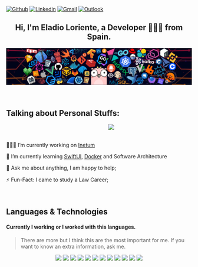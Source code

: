 [![Github](https://img.shields.io/badge/-Github-000?style=flat&logo=Github&logoColor=white)](https://github.com/eladioltb)
[![Linkedin](https://img.shields.io/badge/-LinkedIn-blue?style=flat&logo=Linkedin&logoColor=white)](https://www.linkedin.com/in/eloriente/)
[![Gmail](https://img.shields.io/badge/-Gmail-c14438?style=flat&logo=Gmail&logoColor=white)](mailto:eladioloriente@gmail.com)
[![Outlook](https://img.shields.io/badge/-Outlook-0078D4?style=flat&logo=Microsoft-Outlook&logoColor=white)](mailto:eladiolorientebrb@hotmail.com)

<section>
  <div>
    <h1 align='center'>
      Hi, I'm Eladio Loriente, a Developer 👨🏻‍💻 from Spain.
    </h1>
  </div>
  <img src='./assets/header_1.png'>
</section>

&nbsp;

<!-- Talking about you -->
<h2>Talking about Personal Stuffs:</h2>
<img src='https://c.tenor.com/GfSX-u7VGM4AAAAC/coding.gif' width="45%" align="right" />
<div>
  <br>
  <br>
  <p>
    👨🏽‍💻 I’m currently working on <a href='https://www.inetum.com/'>Inetum</a>
  </p>
  <p>
    🌱 I’m currently learning <a href='https://developer.apple.com/xcode/swiftui'>SwiftUI</a>, <a href='https://www.docker.com/'>Docker</a> and Software Architecture
  </p>
  <p>
    💬 Ask me about anything, I am happy to help;
  </p>
  <p>
    ⚡️ Fun-Fact: I came to study a Law Career;
  </p>
</div>

&nbsp;
&nbsp;
<br>
<h2>Languages & Technologies</h2>
<h4>Currently I working or I worked with this languages.</h4>

>There are more but I think this are the most important for me. If you want to know an extra information, ask me.</sub>

<p align='center'>
  <img width="7%" src="https://www.vectorlogo.zone/logos/angular/angular-icon.svg">
  <img width="7%" src="https://www.vectorlogo.zone/logos/reactjs/reactjs-icon.svg">
  <img width="7%" src="https://upload.vectorlogo.zone/logos/javascript/images/239ec8a4-163e-4792-83b6-3f6d96911757.svg">
  <img width="7%" src="https://www.vectorlogo.zone/logos/typescriptlang/typescriptlang-icon.svg">
  <img width="7%" src="https://www.vectorlogo.zone/logos/json/json-icon.svg">
  <img width="7%" src="https://www.vectorlogo.zone/logos/sass-lang/sass-lang-icon.svg">
  <img width="7%" src="https://www.vectorlogo.zone/logos/mysql/mysql-icon.svg">
  <img width="7%" src="https://www.vectorlogo.zone/logos/mongodb/mongodb-icon.svg">
  <img width="7%" src="https://www.vectorlogo.zone/logos/firebase/firebase-icon.svg">
  <img width="7%" src="https://www.vectorlogo.zone/logos/git-scm/git-scm-icon.svg">
  <img width="7%" src="https://www.vectorlogo.zone/logos/yaml/yaml-icon.svg">
  <img width="7%" src="https://www.vectorlogo.zone/logos/github/github-icon.svg">
</p>
